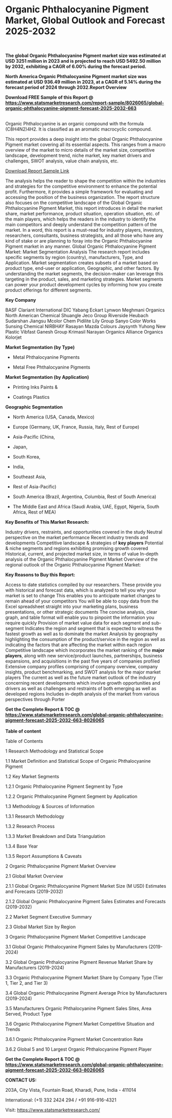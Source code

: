 <h1>Organic Phthalocyanine Pigment Market, Global Outlook and Forecast 2025-2032</h1><br/><p><strong>The global Organic Phthalocyanine Pigment market size was estimated at USD 3251 million in 2023 and is projected to reach USD 5492.50 million by 2032, exhibiting a <strong>CAGR</strong> of 6.00% during the forecast period.</strong></p><p>
 
 </p><p><strong>North America Organic Phthalocyanine Pigment market size was estimated at USD 936.49 million in 2023, at a <strong>CAGR</strong> of 5.14% during the forecast period of 2024 through 2032.</strong><strong>Report Overview</strong></p><div><b>Download FREE Sample of this Report @ <a href="https://www.statsmarketresearch.com/download-free-sample/8026065/global-organic-phthalocyanine-pigment-forecast-2025-2032-663">https://www.statsmarketresearch.com/report-sample/8026065/global-organic-phthalocyanine-pigment-forecast-2025-2032-663</a></b></div><br><p>
 
 </p><p>Organic Phthalocyanine is an organic compound with the formula (C8H4N2)4H2. It is classified as an aromatic macrocyclic compound.</p><p>
 
 </p><p>This report provides a deep insight into the global Organic Phthalocyanine Pigment market covering all its essential aspects. This ranges from a macro overview of the market to micro details of the market size, competitive landscape, development trend, niche market, key market drivers and challenges, SWOT analysis, value chain analysis, etc.</p><p><a href="https://www.statsmarketresearch.com/download-free-sample/8026065/global-organic-phthalocyanine-pigment-forecast-2025-2032-663">Download Report Sample Link</a></p><p>
 
 </p><p>The analysis helps the reader to shape the competition within the industries and strategies for the competitive environment to enhance the potential profit. Furthermore, it provides a simple framework for evaluating and accessing the position of the business organization. The report structure also focuses on the competitive landscape of the Global Organic Phthalocyanine Pigment Market, this report introduces in detail the market share, market performance, product situation, operation situation, etc. of the main players, which helps the readers in the industry to identify the main competitors and deeply understand the competition pattern of the market. In a word, this report is a must-read for industry players, investors, researchers, consultants, business strategists, and all those who have any kind of stake or are planning to foray into the Organic Phthalocyanine Pigment market in any manner. Global Organic Phthalocyanine Pigment Market: Market Segmentation Analysis The research report includes specific segments by region (country), manufacturers, Type, and Application. Market segmentation creates subsets of a market based on product type, end-user or application, Geographic, and other factors. By understanding the market segments, the decision-maker can leverage this targeting in the product, sales, and marketing strategies. Market segments can power your product development cycles by informing how you create product offerings for different segments.</p><p>
 
 </p><p><strong>Key Company</strong></p><p>BASF Clariant International DIC Yabang Eckart Lynwon Meghmani Organics North American Chemical Shuangle Jeco Group Riverside Heubach Sudarshan Jiangsu Mcolor Chem Pidilite Lily Group Sanyo Color Works Sunsing Chemical NIRBHAY Rasayan Mazda Colours Jaysynth Yuhong New Plastic Vibfast Ganesh Group Krimasil Narayan Organics Alliance Organics Kolorjet</p><p>
 
 </p><p><strong>Market Segmentation (by Type)</strong></p><p>
 
 </p><ul><p></p><li>Metal Phthalocyanine Pigments</li><p></p><li>Metal Free Phthalocyanine Pigments</li><p></p></ul><p>
 
 </p><p><strong>Market Segmentation (<strong>by Application</strong>)</strong></p><p>
 
 </p><ul><p></p><li>Printing Inks Paints &</li><p></p><li>Coatings Plastics</li><p></p></ul><p>
 
 </p><p><strong>Geographic Segmentation</strong></p><p>
 
 </p><ul><p></p><li>North America (USA, Canada, Mexico)</li><p></p><li>Europe (Germany, UK, France, Russia, Italy, Rest of Europe)</li><p></p><li>Asia-Pacific (China,</li><p></p><li>Japan,</li><p></p><li>South Korea,</li><p></p><li>India,</li><p></p><li>Southeast Asia,</li><p></p><li>Rest of Asia-Pacific)</li><p></p><li>South America (Brazil, Argentina, Columbia, Rest of South America)</li><p></p><li>The Middle East and Africa (Saudi Arabia, UAE, Egypt, Nigeria, South Africa, Rest of MEA)</li><p></p></ul><p>
 
 </p><p><strong>Key Benefits of This Market Research:</strong></p><p>Industry drivers, restraints, and opportunities covered in the study Neutral perspective on the market performance Recent industry trends and developments Competitive landscape & strategies of <strong>key players</strong> Potential & niche segments and regions exhibiting promising growth covered Historical, current, and projected market size, in terms of value In-depth analysis of the Organic Phthalocyanine Pigment Market Overview of the regional outlook of the Organic Phthalocyanine Pigment Market:</p><p>
 
 </p><p><strong>Key <strong>Reasons to Buy</strong> this Report:</strong></p><p>Access to date statistics compiled by our researchers. These provide you with historical and forecast data, which is analyzed to tell you why your market is set to change This enables you to anticipate market changes to remain ahead of your competitors You will be able to copy data from the Excel spreadsheet straight into your marketing plans, business presentations, or other strategic documents The concise analysis, clear graph, and table format will enable you to pinpoint the information you require quickly Provision of market value data for each segment and sub-segment Indicates the region and segment that is expected to witness the fastest growth as well as to dominate the market Analysis by geography highlighting the consumption of the product/service in the region as well as indicating the factors that are affecting the market within each region Competitive landscape which incorporates the market ranking of the <strong>major players</strong>, along with new service/product launches, partnerships, business expansions, and acquisitions in the past five years of companies profiled Extensive company profiles comprising of company overview, company insights, product benchmarking, and SWOT analysis for the major market players The current as well as the future market outlook of the industry concerning recent developments which involve growth opportunities and drivers as well as challenges and restraints of both emerging as well as developed regions Includes in-depth analysis of the market from various perspectives through Porter</p><p>
 
 </p><div><b>Get the Complete Report & TOC @ <a href="https://www.statsmarketresearch.com/global-organic-phthalocyanine-pigment-forecast-2025-2032-663-8026065">https://www.statsmarketresearch.com/global-organic-phthalocyanine-pigment-forecast-2025-2032-663-8026065</a></b></div><br><b>Table of content</b><p>Table of Contents<br />
 
 1 Research Methodology and Statistical Scope<br />
 
 1.1 Market Definition and Statistical Scope of Organic Phthalocyanine Pigment<br />
 
 1.2 Key Market Segments<br />
 
 1.2.1 Organic Phthalocyanine Pigment Segment by Type<br />
 
 1.2.2 Organic Phthalocyanine Pigment Segment by Application<br />
 
 1.3 Methodology & Sources of Information<br />
 
 1.3.1 Research Methodology<br />
 
 1.3.2 Research Process<br />
 
 1.3.3 Market Breakdown and Data Triangulation<br />
 
 1.3.4 Base Year<br />
 
 1.3.5 Report Assumptions & Caveats<br />
 
 2 Organic Phthalocyanine Pigment Market Overview<br />
 
 2.1 Global Market Overview<br />
 
 2.1.1 Global Organic Phthalocyanine Pigment Market Size (M USD) Estimates and Forecasts (2019-2032)<br />
 
 2.1.2 Global Organic Phthalocyanine Pigment Sales Estimates and Forecasts (2019-2032)<br />
 
 2.2 Market Segment Executive Summary<br />
 
 2.3 Global Market Size by Region<br />
 
 3 Organic Phthalocyanine Pigment Market Competitive Landscape<br />
 
 3.1 Global Organic Phthalocyanine Pigment Sales by Manufacturers (2019-2024)<br />
 
 3.2 Global Organic Phthalocyanine Pigment Revenue Market Share by Manufacturers (2019-2024)<br />
 
 3.3 Organic Phthalocyanine Pigment Market Share by Company Type (Tier 1, Tier 2, and Tier 3)<br />
 
 3.4 Global Organic Phthalocyanine Pigment Average Price by Manufacturers (2019-2024)<br />
 
 3.5 Manufacturers Organic Phthalocyanine Pigment Sales Sites, Area Served, Product Type<br />
 
 3.6 Organic Phthalocyanine Pigment Market Competitive Situation and Trends<br />
 
 3.6.1 Organic Phthalocyanine Pigment Market Concentration Rate<br />
 
 3.6.2 Global 5 and 10 Largest Organic Phthalocyanine Pigment Player<br><div><b>Get the Complete Report & TOC @ <a href="https://www.statsmarketresearch.com/global-organic-phthalocyanine-pigment-forecast-2025-2032-663-8026065">https://www.statsmarketresearch.com/global-organic-phthalocyanine-pigment-forecast-2025-2032-663-8026065</a></b></div></p>
 
 <b>CONTACT US:</b><br>
 
 203A, City Vista, Fountain Road, Kharadi, Pune, India - 411014 <br>
 
 International: (+1) 332 2424 294 / +91 916-916-4321<br>
 
 Visit: <a href="https://www.statsmarketresearch.com/">https://www.statsmarketresearch.com/</a>
 
 <br>